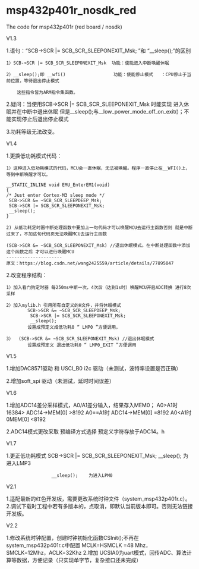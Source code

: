 # msp432p401r_nosdk_red
The code for msp432p401r (red board / nosdk)

V1.3

1.语句：“SCB->SCR |= SCB_SCR_SLEEPONEXIT_Msk; ”和 “__sleep();”的区别
	
	1）SCB->SCR |= SCB_SCR_SLEEPONEXIT_Msk  功能：使能进入中断唤醒休眠

	2）__sleep();即 __wfi()                  功能：使能停止模式   ：CPU停止于当前位置，等待退出停止模式
		 
		这些指令皆为ARM指令集函数。
		
2.疑问：当使用SCB->SCR |= SCB_SCR_SLEEPONEXIT_Msk 时能实现  进入休眠并在中断中退出休眠
		但是__sleep();与__low_power_mode_off_on_exit()；不能实现停止后退出停止模式
		
3.功耗等级无法改变。

V1.4

1.更换低功耗模式代码：
	
	1）这种进入低功耗模式的代码，MCU会一直休眠，无法被唤醒。程序一直停止在__WFI()上，等到中断唤醒才可以。
	
	__STATIC_INLINE void EMU_EnterEM1(void)
	{
	/* Just enter Cortex-M3 sleep mode */
	 SCB->SCR &= ~SCB_SCR_SLEEPDEEP_Msk;
	 SCB->SCR |= SCB_SCR_SLEEPONEXIT_Msk;
	 __sleep();
	}
	
	2) 从低功耗定时器中断处理函数中要加上一句代码才可以唤醒MCU去运行主函数否则 就是中断过来了，不加这句代码页无法唤醒MCU去运行主函数
	
	(SCB->SCR &= ~SCB_SCR_SLEEPONEXIT_Msk) //退出休眠模式。在中断处理函数中添加这个函数之后 才可以进行唤醒MCU
	--------------------- 
	原文：https://blog.csdn.net/wang2425559/article/details/77895047 

2.改变程序结构：
	
	1）加入看门狗定时器 每250ms中断一次，4次后（达到1s时）唤醒MCU开启ADC转换 进行8次采样
	
	2）加入mylib.h 引用所有自定义的H文件，并将休眠模式
			SCB->SCR &= ~SCB_SCR_SLEEPDEEP_Msk;
			 SCB->SCR |= SCB_SCR_SLEEPONEXIT_Msk;
			 __sleep();
	 		设置成预定义成低功耗0 “ LMP0 ”方便调用，
			
	3）	(SCB->SCR &= ~SCB_SCR_SLEEPONEXIT_Msk) //退出休眠模式
			设置成预定义 退出低功耗0 “ LMP0_EXIT ”方便调用

V1.5

1.增加DAC8571驱动 和 USCI_B0 i2c 驱动（未测试，波特率设置是否正确）

2.增加soft_spi 驱动（未测试，延时时间误差）

V1.6

1.增加ADC14差分采样模式，A0/A1差分输入，结果存入MEM0；
	A0>A1时   	 16384> ADC14->MEM[0] >8192
	A0==A1时 	 ADC14->MEM[0] =8192
	A0<A1时     	 0<ADC14->MEM[0] <8192
	
2.ADC14模式更改采取    预编译方式选择    预定义字符存放于ADC14。h

V1.7

1.更正低功耗模式     SCB->SCR |= SCB_SCR_SLEEPONEXIT_Msk;  __sleep(); 为进入LMP3
     
					 __sleep();    为进入LPM0
			

V2.1

1.适配最新的红色开发板，需要更改系统时钟文件（system_msp432p401r.c）。
2.调试下载时工程中若有多版本的，点取消，即默认当前版本即可。否则无法链接开发板。

V2.2
	
1.修改系统时钟配置，创建时钟初始化函数CSInit();不再在system_msp432p401r.c中配置
MCLK=HSMCLK	=48 Mhz，SMCLK=12Mhz，ACLK=32Khz
2.增加 UCSIA0为uart模式，回传ADC、算法计算等数据，方便记录（只实现单字节，复杂接口还未完成）

